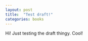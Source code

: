 ```yaml
---
layout: post
title:  "Test draft!"
categories: books
---
```

Hi! Just testing the draft thingy. Cool!
